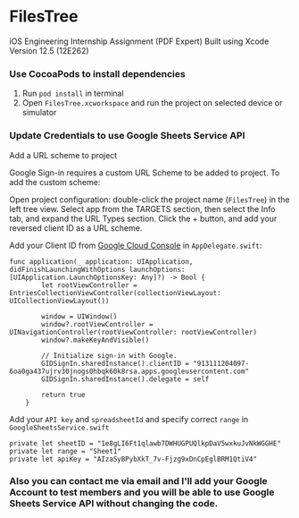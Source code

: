 # FilesTree
iOS Engineering Internship Assignment (PDF Expert)
Built using Xcode Version 12.5 (12E262)

### Use CocoaPods to install dependencies

1. Run `pod install` in terminal
1. Open `FilesTree.xcworkspace` and run the project on selected device or simulator

### Update Credentials to use Google Sheets Service API

Add a URL scheme to project

Google Sign-in requires a custom URL Scheme to be added to project. To add the custom scheme:

Open project configuration: double-click the project name (`FilesTree`) in the left tree view. Select app from the TARGETS section, then select the Info tab, and expand the URL Types section.
Click the + button, and add your reversed client ID as a URL scheme.

Add your Client ID from [Google Cloud Console](https://console.cloud.google.com/apis/credentials/oauthclient/) in `AppDelegate.swift`:

```
func application(_ application: UIApplication, didFinishLaunchingWithOptions launchOptions: [UIApplication.LaunchOptionsKey: Any]?) -> Bool {
        let rootViewController = EntriesCollectionViewController(collectionViewLayout: UICollectionViewLayout())
        
        window = UIWindow()
        window?.rootViewController = UINavigationController(rootViewController: rootViewController)
        window?.makeKeyAndVisible()
        
        // Initialize sign-in with Google.
        GIDSignIn.sharedInstance().clientID = "913111204097-6oa0ga437ujrv30jnogs0hbqk60k8rsa.apps.googleusercontent.com"
        GIDSignIn.sharedInstance().delegate = self
        
        return true
    }
```

Add your `API key` and `spreadsheetId` and specify correct `range` in `GoogleSheetsService.swift`

```
private let sheetID = "1e8gLI6Ft1qlawb7DWHUGPUQlkpDaV5wxkuJvNkWGGHE"
private let range = "Sheet1"
private let apiKey = "AIzaSyBPybXkT_7v-Fjzg9xDnCpEglBRM1QtiV4"
```

### Also you can contact me via email and I'll add your Google Account to test members and you will be able to use Google Sheets Service API without changing the code.

